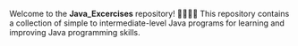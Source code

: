 

Welcome to the **Java_Excercises** repository! 👨‍💻👩‍💻
This repository contains a collection of simple to intermediate-level Java programs for learning and improving Java programming skills.
